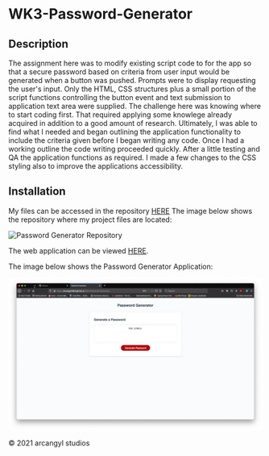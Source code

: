 # WK3-Password-Generator

## Description

The assignment here was to modify existing script code to for the app so that a secure password based on criteria from user input would be generated when a button was pushed. Prompts were to display requesting the user's input. Only the HTML, CSS structures plus a small portion of the script functions controlling the button event and text submission to application text area were supplied.
The challenge here was knowing where to start coding first. That required applying some knowlege already acquired in addition to a good amount of research. Ultimately, I was able to find what I needed and began outlining the application functionality to include the criteria given before I began writing any code. Once I had a working outline the code writing proceeded quickly. After a little testing and QA the application functions as required. I made a few changes to the CSS styling also to improve the applications accessibility.

## Installation

My files can be accessed in the repository [HERE](https://github.com/arcangyl1963/WK3-Password-Generator)
The image below shows the repository where my project files are located:

![Password Generator Repository](./images/myportfoliopagereposcreenshot.png)

The web application can be viewed [HERE](https://arcangyl1963.github.io/WK3-Password-Generator/).

The image below shows the Password Generator Application: 

![Web Preview](./images/pwgenerator-application.jpg)

© 2021 arcangyl studios